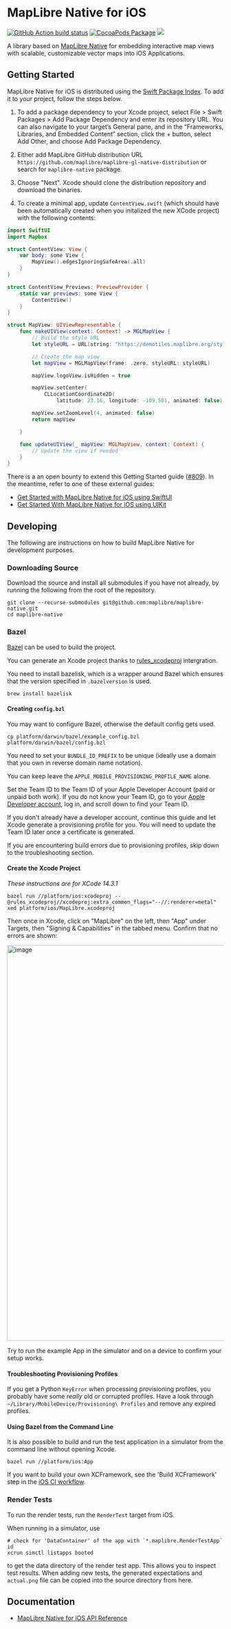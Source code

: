 # MapLibre Native for iOS

[![GitHub Action build status](https://github.com/maplibre/maplibre-native/actions/workflows/ios-ci.yml/badge.svg)](https://github.com/maplibre/maplibre-native/actions/workflows/ios-ci.yml) [![CocoaPods Package](https://img.shields.io/cocoapods/v/MapLibre.svg)](https://github.com/CocoaPods/Specs/tree/master/Specs/b/0/0/MapLibre) [![](https://img.shields.io/endpoint?url=https%3A%2F%2Fswiftpackageindex.com%2Fapi%2Fpackages%2Fmaplibre%2Fmaplibre-gl-native-distribution%2Fbadge%3Ftype%3Dplatforms)](https://swiftpackageindex.com/maplibre/maplibre-gl-native-distribution)

A library based on [MapLibre Native](https://github.com/maplibre/maplibre-native) for embedding interactive map views with scalable, customizable vector maps into iOS Applications.

## Getting Started

MapLibre Native for iOS is distributed using the [Swift Package Index](https://swiftpackageindex.com/maplibre/maplibre-gl-native-distribution). To add it to your project, follow the steps below.

1. To add a package dependency to your Xcode project, select File > Swift Packages > Add Package Dependency and enter its repository URL. You can also navigate to your target’s General pane, and in the “Frameworks, Libraries, and Embedded Content” section, click the + button, select Add Other, and choose Add Package Dependency.

2. Either add MapLibre GitHub distribution URL `https://github.com/maplibre/maplibre-gl-native-distribution` or search for `maplibre-native` package.

3. Choose "Next". Xcode should clone the distribution repository and download the binaries.

4. To create a minimal app, update `ContentView.swift` (which should have been automatically created when you initalized the new XCode project) with the following contents:

```swift
import SwiftUI
import Mapbox

struct ContentView: View {
    var body: some View {
        MapView().edgesIgnoringSafeArea(.all)
    }
}

struct ContentView_Previews: PreviewProvider {
    static var previews: some View {
        ContentView()
    }
}

struct MapView: UIViewRepresentable {
    func makeUIView(context: Context) -> MGLMapView {
        // Build the style URL
        let styleURL = URL(string: "https://demotiles.maplibre.org/style.json")

        // Create the map view
        let mapView = MGLMapView(frame: .zero, styleURL: styleURL)

        mapView.logoView.isHidden = true

        mapView.setCenter(
            CLLocationCoordinate2D(
                latitude: 23.16, longitude: -109.50), animated: false)

        mapView.setZoomLevel(4, animated: false)
        return mapView

    }

    func updateUIView(_ mapView: MGLMapView, context: Context) {
        // Update the view if needed
    }
}
```

There is a an open bounty to extend this Getting Started guide ([#809](https://github.com/maplibre/maplibre-native/issues/809)). In the meantime, refer to one of these external guides:

- [Get Started with MapLibre Native for iOS using SwiftUI](https://docs.maptiler.com/maplibre-gl-native-ios/ios-swiftui-basic-get-started/)
- [Get Started With MapLibre Native for iOS using UIKit](https://docs.maptiler.com/maplibre-gl-native-ios/ios-uikit-basic-get-started/)

## Developing

The following are instructions on how to build MapLibre Native for development purposes. 

### Downloading Source

Download the source and install all submodules if you have not already, by running the following from the root of the repository. 

```
git clone --recurse-submodules git@github.com:maplibre/maplibre-native.git
cd maplibre-native
```

### Bazel

[Bazel](https://bazel.build/) can be used to build the project.

You can generate an Xcode project thanks to [rules_xcodeproj](https://github.com/MobileNativeFoundation/rules_xcodeproj) intergration. 

You need to install bazelisk, which is a wrapper around Bazel which ensures that the version specified in `.bazelversion` is used.

```
brew install bazelisk
```

#### Creating `config.bzl`

You may want to configure Bazel, otherwise the default config gets used.

```
cp platform/darwin/bazel/example_config.bzl platform/darwin/bazel/config.bzl
```

You need to set your `BUNDLE_ID_PREFIX` to be unique (ideally use a domain that you own in reverse domain name notation).

You can keep leave the `APPLE_MOBILE_PROVISIONING_PROFILE_NAME` alone.

Set the Team ID to the Team ID of your Apple Developer Account (paid or unpaid both work).
If you do not know your Team ID, go to your [Apple Developer account](https://developer.apple.com/account), log in, and scroll down to find your Team ID.

If you don't already have a developer account, continue this guide and let Xcode generate a provisioning profile for you. You will need to update the Team ID later once a certificate is generated.

If you are encountering build errors due to provisioning profiles, skip down to the troubleshooting section.

#### Create the Xcode Project

_These instructions are for XCode 14.3.1_


```
bazel run //platform/ios:xcodeproj --@rules_xcodeproj//xcodeproj:extra_common_flags="--//:renderer=metal"
xed platform/ios/MapLibre.xcodeproj
```

Then once in Xcode, click on "MapLibre" on the left, then "App" under Targets, then "Signing & Capabilities" in the tabbed menu. 
Confirm that no errors are shown:

<img width="921" alt="image" src="https://github.com/polvi/maplibre-native/assets/649392/a1ef30cb-97fc-429a-acee-194436f3fb8a">

Try to run the example App in the simulator and on a device to confirm your setup works.

#### Troubleshooting Provisioning Profiles

If you get a Python `KeyError` when processing provisioning profiles, you probably have some _really_ old or corrupted profiles.
Have a look through `~/Library/MobileDevice/Provisioning\ Profiles` and remove any expired profiles.

#### Using Bazel from the Command Line

It is also possible to build and run the test application in a simulator from the command line without opening Xcode.

```
bazel run //platform/ios:App
```

If you want to build your own XCFramework, see the 'Build XCFramework' step in the [iOS CI workflow](../../.github/workflows/ios-ci.yml).

### Render Tests

To run the render tests, run the `RenderTest` target from iOS.

When running in a simulator, use

```
# check for 'DataContainer' of the app with `*.maplibre.RenderTestApp` id
xcrun simctl listapps booted
```

to get the data directory of the render test app. This allows you to inspect test results. When adding new tests, the generated expectations and `actual.png` file can be copied into the source directory from here.

## Documentation

- [MapLibre Native for iOS API Reference](https://maplibre.org/maplibre-native/ios/api/)
